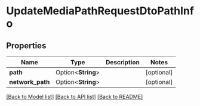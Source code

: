 # UpdateMediaPathRequestDtoPathInfo

## Properties

Name | Type | Description | Notes
------------ | ------------- | ------------- | -------------
**path** | Option<**String**> |  | [optional]
**network_path** | Option<**String**> |  | [optional]

[[Back to Model list]](../README.md#documentation-for-models) [[Back to API list]](../README.md#documentation-for-api-endpoints) [[Back to README]](../README.md)


